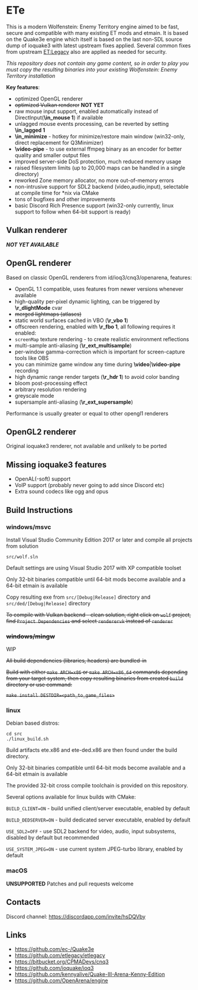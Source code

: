 # ETe

This is a modern Wolfenstein: Enemy Territory engine aimed to be fast, secure and compatible with many existing ET mods and etmain.
It is based on the Quake3e engine which itself is based on the last non-SDL source dump of ioquake3 with latest upstream fixes applied. Several common fixes from upstream [ET:Legacy](https://github.com/etlegacy/etlegacy) also are applied as needed for security.

*This repository does not contain any game content, so in order to play you must copy the resulting binaries into your existing Wolfenstein: Enemy Territory installation*

**Key features**:

* optimized OpenGL renderer
* ~~optimized Vulkan renderer~~ **NOT YET**
* raw mouse input support, enabled automatically instead of DirectInput(**\in_mouse 1**) if available
* unlagged mouse events processing, can be reverted by setting **\in_lagged 1**
* **\in_minimize** - hotkey for minimize/restore main window (win32-only, direct replacement for Q3Minimizer)
* **\video-pipe** - to use external ffmpeg binary as an encoder for better quality and smaller output files
* improved server-side DoS protection, much reduced memory usage
* raised filesystem limits (up to 20,000 maps can be handled in a single directory)
* reworked Zone memory allocator, no more out-of-memory errors
* non-intrusive support for SDL2 backend (video,audio,input), selectable at compile time for *nix via CMake
* tons of bugfixes and other improvements
* basic Discord Rich Presence support (win32-only currently, linux support to follow when 64-bit support is ready)

## Vulkan renderer

***NOT YET AVAILABLE***

## OpenGL renderer

Based on classic OpenGL renderers from id/ioq3/cnq3/openarena, features:

* OpenGL 1.1 compatible, uses features from newer versions whenever available
* high-quality per-pixel dynamic lighting, can be triggered by **\r_dlightMode** cvar
* ~~merged lightmaps (atlases)~~
* static world surfaces cached in VBO (**\r_vbo 1**)
* offscreen rendering, enabled with **\r_fbo 1**, all following requires it enabled:
* `screenMap` texture rendering - to create realistic environment reflections
* multi-sample anti-aliasing (**\r_ext_multisample**)
* per-window gamma-correction which is important for screen-capture tools like OBS
* you can minimize game window any time during **\video**|**\video-pipe** recording
* high dynamic range render targets (**\r_hdr 1**) to avoid color banding
* bloom post-processing effect
* arbitrary resolution rendering
* greyscale mode
* supersample anti-aliasing (**\r_ext_supersample**)

Performance is usually greater or equal to other opengl1 renderers

## OpenGL2 renderer

Original ioquake3 renderer, not available and unlikely to be ported


## Missing ioquake3 features

* OpenAL(-soft) support
* VoIP support (probably never going to add since Discord etc)
* Extra sound codecs like ogg and opus

## Build Instructions

### windows/msvc 

Install Visual Studio Community Edition 2017 or later and compile all projects from solution

`src/wolf.sln`

Default settings are using Visual Studio 2017 with XP compatible toolset

Only 32-bit binaries compatible until 64-bit mods become available and a 64-bit etmain is available

Copy resulting exe from `src/[Debug|Release]` directory and `src/ded/[Debug|Release]` directory

~~To compile with Vulkan backend - clean solution, right click on `wolf` project, find `Project Dependencies` and select `renderervk` instead of `renderer`~~

### ~~windows/mingw~~

WIP

~~All build dependencies (libraries, headers) are bundled-in~~

~~Build with either `make ARCH=x86` or `make ARCH=x86_64` commands depending from your target system, then copy resulting binaries from created `build` directory or use command:~~

~~`make install DESTDIR=<path_to_game_files>`~~

### linux

Debian based distros:
```
cd src
./linux_build.sh
```

Build artifacts ete.x86 and ete-ded.x86 are then found under the build directory.

Only 32-bit binaries compatible until 64-bit mods become available and a 64-bit etmain is available

The provided 32-bit cross compile toolchain is provided on this repository.

Several options available for linux builds with CMake:

`BUILD_CLIENT=ON` - build unified client/server executable, enabled by default

`BUILD_DEDSERVER=ON` - build dedicated server executable, enabled by default

`USE_SDL2=OFF` - use SDL2 backend for video, audio, input subsystems, disabled by default but recommended

`USE_SYSTEM_JPEG=ON` - use current system JPEG-turbo library, enabled by default

### macOS

**UNSUPPORTED** Patches and pull requests welcome

## Contacts

Discord channel: https://discordapp.com/invite/hsDQVby

## Links

* https://github.com/ec-/Quake3e
* https://github.com/etlegacy/etlegacy
* https://bitbucket.org/CPMADevs/cnq3
* https://github.com/ioquake/ioq3
* https://github.com/kennyalive/Quake-III-Arena-Kenny-Edition
* https://github.com/OpenArena/engine
